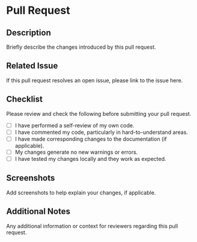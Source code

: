 # Pull Request

## Description
Briefly describe the changes introduced by this pull request.

## Related Issue
If this pull request resolves an open issue, please link to the issue here.

## Checklist
Please review and check the following before submitting your pull request.

- [ ] I have performed a self-review of my own code.
- [ ] I have commented my code, particularly in hard-to-understand areas.
- [ ] I have made corresponding changes to the documentation (if applicable).
- [ ] My changes generate no new warnings or errors.
- [ ] I have tested my changes locally and they work as expected.

## Screenshots
Add screenshots to help explain your changes, if applicable.

## Additional Notes
Any additional information or context for reviewers regarding this pull request.
